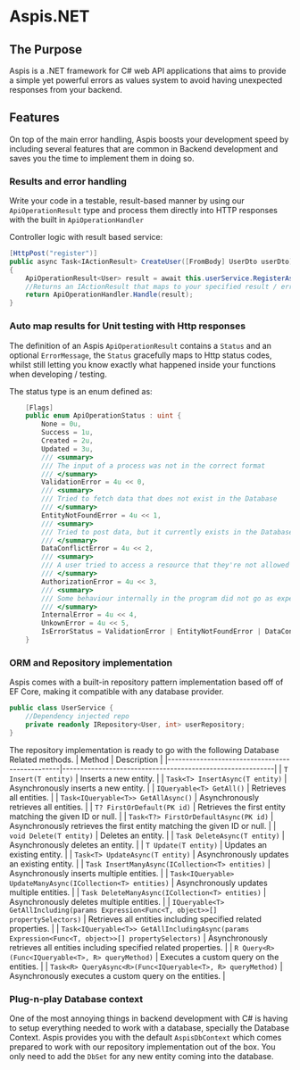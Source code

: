 # Aspis.NET

## The Purpose
Aspis is a .NET framework for C# web API applications that aims to provide a simple yet powerful errors as values system to avoid having unexpected responses from your backend.

## Features
On top of the main error handling, Aspis boosts your development speed by including several features that are common in Backend development and saves you the time to implement them in doing so.

### Results and error handling

Write your code in a testable, result-based manner by using our `ApiOperationResult` type and process them directly into HTTP responses with the built in `ApiOperationHandler`

Controller logic with result based service:

```csharp
[HttpPost("register")]
public async Task<IActionResult> CreateUser([FromBody] UserDto userDto)
{
    ApiOperationResult<User> result = await this.userService.RegisterAsync(userDto);
    //Returns an IActionResult that maps to your specified result / error
    return ApiOperationHandler.Handle(result);
}
```

### Auto map results for Unit testing with Http responses

The definition of an Aspis `ApiOperationResult` contains a `Status` and an optional `ErrorMessage`, the `Status` gracefully maps to Http status codes, whilst still letting you know exactly what happened inside your functions when developing / testing.

The status type is an enum defined as:

```csharp
	[Flags]
	public enum ApiOperationStatus : uint {
		None = 0u,
		Success = 1u,
		Created = 2u,
		Updated = 3u,
		/// <summary>
		/// The input of a process was not in the correct format
		/// </summary>
		ValidationError = 4u << 0,
		/// <summary>
		/// Tried to fetch data that does not exist in the Database
		/// </summary>
		EntityNotFoundError = 4u << 1,
		/// <summary>
		/// Tried to post data, but it currently exists in the Database
		/// </summary>
		DataConflictError = 4u << 2,
		/// <summary>
		/// A user tried to access a resource that they're not allowed to / they have incorrect credentials
		/// </summary>
		AuthorizationError = 4u << 3,
		/// <summary>
		/// Some behaviour internally in the program did not go as expected
		/// </summary>
		InternalError = 4u << 4,
		UnkownError = 4u << 5,
		IsErrorStatus = ValidationError | EntityNotFoundError | DataConflictError | AuthorizationError | InternalError | UnkownError
	}
```

### ORM and Repository implementation

Aspis comes with a built-in repository pattern implementation based off of EF Core, making it compatible with any database provider.

```csharp
public class UserService {
    //Dependency injected repo
    private readonly IRepository<User, int> userRepository;
}
```

The repository implementation is ready to go with the following Database Related methods.
| Method                                         | Description                                               |
|------------------------------------------------|-----------------------------------------------------------|
| `T Insert(T entity)`                           | Inserts a new entity.                                     |
| `Task<T> InsertAsync(T entity)`                | Asynchronously inserts a new entity.                      |
| `IQueryable<T> GetAll()`                       | Retrieves all entities.                                   |
| `Task<IQueryable<T>> GetAllAsync()`            | Asynchronously retrieves all entities.                    |
| `T? FirstOrDefault(PK id)`                     | Retrieves the first entity matching the given ID or null. |
| `Task<T?> FirstOrDefaultAsync(PK id)`          | Asynchronously retrieves the first entity matching the given ID or null. |
| `void Delete(T entity)`                        | Deletes an entity.                                        |
| `Task DeleteAsync(T entity)`                   | Asynchronously deletes an entity.                         |
| `T Update(T entity)`                           | Updates an existing entity.                               |
| `Task<T> UpdateAsync(T entity)`                | Asynchronously updates an existing entity.                |
| `Task InsertManyAsync(ICollection<T> entities)` | Asynchronously inserts multiple entities.                 |
| `Task<IQueryable> UpdateManyAsync(ICollection<T> entities)` | Asynchronously updates multiple entities.                 |
| `Task DeleteManyAsync(ICollection<T> entities)` | Asynchronously deletes multiple entities.                 |
| `IQueryable<T> GetAllIncluding(params Expression<Func<T, object>>[] propertySelectors)` | Retrieves all entities including specified related properties. |
| `Task<IQueryable<T>> GetAllIncludingAsync(params Expression<Func<T, object>>[] propertySelectors)` | Asynchronously retrieves all entities including specified related properties. |
| `R Query<R>(Func<IQueryable<T>, R> queryMethod)` | Executes a custom query on the entities.                  |
| `Task<R> QueryAsync<R>(Func<IQueryable<T>, R> queryMethod)` | Asynchronously executes a custom query on the entities.   |

### Plug-n-play Database context
One of the most annoying things in backend development with C# is having to setup everything needed to work with a database, specially the Database Context. Aspis provides you with the default `AspisDbContext` which comes prepared to work with our repository implementation out of the box. You only need to add the `DbSet` for any new entity coming into the database.

